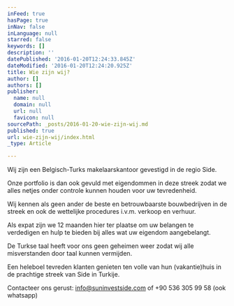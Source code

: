 ```yaml
---
inFeed: true
hasPage: true
inNav: false
inLanguage: null
starred: false
keywords: []
description: ''
datePublished: '2016-01-20T12:24:33.845Z'
dateModified: '2016-01-20T12:24:20.925Z'
title: Wie zijn wij?
author: []
authors: []
publisher:
  name: null
  domain: null
  url: null
  favicon: null
sourcePath: _posts/2016-01-20-wie-zijn-wij.md
published: true
url: wie-zijn-wij/index.html
_type: Article

---
```

Wij zijn een Belgisch-Turks makelaarskantoor gevestigd in de regio Side.

Onze portfolio is dan ook gevuld met eigendommen in deze streek zodat we alles netjes onder controle kunnen houden voor uw tevredenheid.

Wij kennen als geen ander de beste en betrouwbaarste bouwbedrijven in de streek en ook de wettelijke procedures i.v.m. verkoop en verhuur.

Als expat zijn we 12 maanden hier ter plaatse om uw belangen te verdedigen en hulp te bieden bij alles wat uw eigendom aangebelangt.

De Turkse taal heeft voor ons geen geheimen weer zodat wij alle misverstanden door taal kunnen vermijden.

Een heleboel tevreden klanten genieten ten volle van hun (vakantie)huis in de prachtige streek van Side in Turkije.

Contacteer ons gerust: info@suninvestside.com of +90 536 305 99 58 (ook whatsapp)
